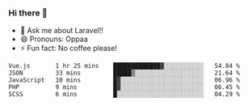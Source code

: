 ### Hi there 👋

<!--
**reubenwedson/reubenwedson** is a ✨ _special_ ✨ repository because its `README.md` (this file) appears on your GitHub profile.
Here are some ideas to get you started:
- 📫 How to reach me: 
- 🔭 I’m currently working on awesome talent app
- 🌱 I’m currently learning extreme Vue js technical stuffs
- 👯 I’m looking to collaborate on start ups challenges
- 🤔 I’m looking for help with time
-->
- 💬 Ask me about Laravel!!
- 😄 Pronouns: Oppaa
- ⚡ Fun fact: No coffee please!

<!--START_SECTION:waka-->
```text
Vue.js       1 hr 25 mins    █████████████▓░░░░░░░░░░░   54.84 % 
JSON         33 mins         █████▒░░░░░░░░░░░░░░░░░░░   21.64 % 
JavaScript   10 mins         █▓░░░░░░░░░░░░░░░░░░░░░░░   06.96 % 
PHP          9 mins          █▓░░░░░░░░░░░░░░░░░░░░░░░   06.45 % 
SCSS         6 mins          █░░░░░░░░░░░░░░░░░░░░░░░░   04.29 % 
```
<!--END_SECTION:waka-->
